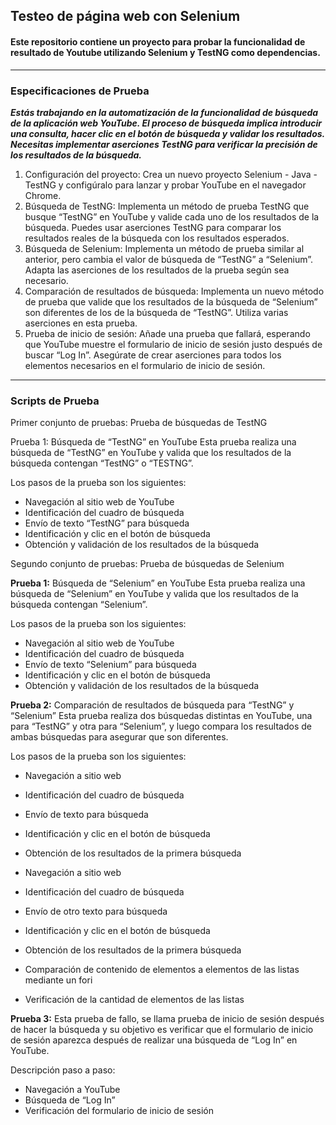 ## Testeo de página web con Selenium

#### Este repositorio contiene un proyecto para probar la funcionalidad de resultado de Youtube utilizando  Selenium y TestNG como dependencias.

---

### Especificaciones de Prueba

_**Estás trabajando en la automatización de la funcionalidad de búsqueda de la aplicación web YouTube. El proceso de búsqueda implica introducir una consulta, hacer clic en el botón de búsqueda y validar los resultados. Necesitas implementar aserciones TestNG para verificar la precisión de los resultados de la búsqueda.**_


1. Configuración del proyecto: Crea un nuevo proyecto Selenium - Java - TestNG y configúralo para lanzar y probar YouTube en el navegador Chrome.
2. Búsqueda de TestNG: Implementa un método de prueba TestNG que busque “TestNG” en YouTube y valide cada uno de los resultados de la búsqueda. Puedes usar aserciones TestNG para comparar los resultados reales de la búsqueda con los resultados esperados.
3. Búsqueda de Selenium: Implementa un método de prueba similar al anterior, pero cambia el valor de búsqueda de “TestNG” a “Selenium”. Adapta las aserciones de los resultados de la prueba según sea necesario.
4. Comparación de resultados de búsqueda: Implementa un nuevo método de prueba que valide que los resultados de la búsqueda de “Selenium” son diferentes de los de la búsqueda de “TestNG”. Utiliza varias aserciones en esta prueba.
5. Prueba de inicio de sesión: Añade una prueba que fallará, esperando que YouTube muestre el formulario de inicio de sesión justo después de buscar “Log In”. Asegúrate de crear aserciones para todos los elementos necesarios en el formulario de inicio de sesión.

---

### Scripts de Prueba
Primer conjunto de pruebas: Prueba de búsquedas de TestNG

Prueba 1: Búsqueda de “TestNG” en YouTube
Esta prueba realiza una búsqueda de “TestNG” en YouTube y valida que los resultados de la búsqueda contengan “TestNG” o “TESTNG”.

Los pasos de la prueba son los siguientes:

- Navegación al sitio web de YouTube
- Identificación del cuadro de búsqueda
- Envío de texto “TestNG” para búsqueda
- Identificación y clic en el botón de búsqueda
- Obtención y validación de los resultados de la búsqueda


Segundo conjunto de pruebas: Prueba de búsquedas de Selenium

**Prueba 1:** Búsqueda de “Selenium” en YouTube
Esta prueba realiza una búsqueda de “Selenium” en YouTube y valida que los resultados de la búsqueda contengan “Selenium”.

Los pasos de la prueba son los siguientes:

- Navegación al sitio web de YouTube
- Identificación del cuadro de búsqueda
- Envío de texto “Selenium” para búsqueda
- Identificación y clic en el botón de búsqueda
- Obtención y validación de los resultados de la búsqueda

**Prueba 2:** Comparación de resultados de búsqueda para “TestNG” y “Selenium”
Esta prueba realiza dos búsquedas distintas en YouTube, una para “TestNG” y otra para “Selenium”, y luego compara los resultados de ambas búsquedas para asegurar que son diferentes.

Los pasos de la prueba son los siguientes:

- Navegación a sitio web
- Identificación del cuadro de búsqueda
- Envío de texto para búsqueda
- Identificación y clic en el botón de búsqueda
- Obtención de los resultados de la primera búsqueda

- Navegación a sitio web
- Identificación del cuadro de búsqueda
- Envío de otro texto para búsqueda
- Identificación y clic en el botón de búsqueda
- Obtención de los resultados de la primera búsqueda

- Comparación de contenido de elementos a elementos de las listas mediante un fori
- Verificación de la cantidad de elementos de las listas

**Prueba 3:** Esta prueba de fallo, se llama prueba de inicio de sesión después de hacer la búsqueda y su objetivo es verificar que el formulario de inicio de sesión aparezca después de realizar una búsqueda de “Log In” en YouTube. 

Descripción paso a paso:

- Navegación a YouTube
- Búsqueda de “Log In”
- Verificación del formulario de inicio de sesión








